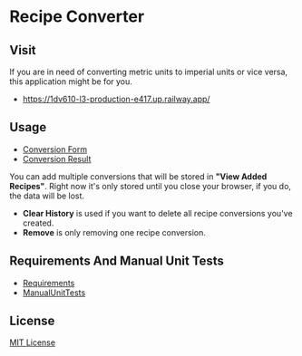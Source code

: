 # Recipe Converter

## Visit
If you are in need of converting metric units to imperial units or vice versa, this application might be for you. 
- https://1dv610-l3-production-e417.up.railway.app/

## Usage
- [Conversion Form](docs/images/UserInputUI.png)
- [Conversion Result](docs/images/UserConversionResult.png)

You can add multiple conversions that will be stored in **"View Added Recipes"**.
Right now it's only stored until you close your browser, if you do, the data will be lost. 

- **Clear History** is used if you want to delete all recipe conversions you've created.
- **Remove** is only removing one recipe conversion.

## Requirements And Manual Unit Tests
- [Requirements](../../wiki/Requirements)
- [ManualUnitTests](../../Manual-unit-tests)

## License
[MIT License](LICENSE)
